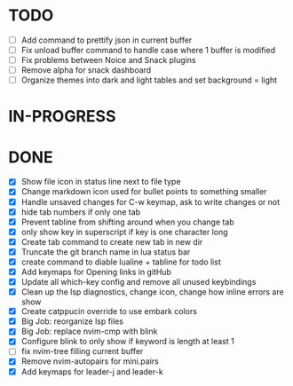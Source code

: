 # TODO

- [ ] Add command to prettify json in current buffer
- [ ] Fix unload buffer command to handle case where 1 buffer is modified
- [ ] Fix problems between Noice and Snack plugins
- [ ] Remove alpha for snack dashboard
- [ ] Organize themes into dark and light tables and set background = light

# IN-PROGRESS

# DONE

- [x] Show file icon in status line next to file type
- [x] Change markdown icon used for bullet points to something smaller
- [x] Handle unsaved changes for C-w keymap, ask to write changes or not
- [x] hide tab numbers if only one tab
- [x] Prevent tabline from shifting around when you change tab
- [x] only show key in superscript if key is one character long
- [x] Create tab command to create new tab in new dir
- [x] Truncate the git branch name in lua status bar
- [x] create command to diable lualine + tabline for todo list
- [x] Add keymaps for Opening links in gitHub
- [x] Update all which-key config and remove all unused keybindings
- [x] Clean up the lsp diagnostics, change icon, change how inline errors are show
- [x] Create catppucin override to use embark colors
- [x] Big Job: reorganize lsp files
- [x] Big Job: replace nvim-cmp with blink
- [x] Configure blink to only show if keyword is length at least 1
- [ ] fix nvim-tree filling current buffer
- [x] Remove nvim-autopairs for mini.pairs
- [x] Add keymaps for leader-j and leader-k 
